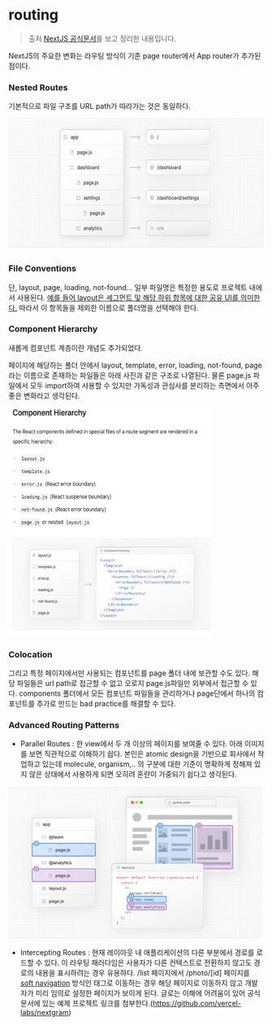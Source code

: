 # routing

> 출처 [NextJS 공식문서](https://nextjs.org/)를 보고 정리한 내용입니다.

NextJS의 주요한 변화는 라우팅 방식이 기존 page router에서 App router가 추가된 점이다.

### Nested Routes

기본적으로 파일 구조를 URL path가 따라가는 것은 동일하다.

<img
    src="image/routing/routing.png"
    width="600"
    height="260"
  />

### File Conventions

단, layout, page, loading, not-found... 일부 파일명은 특정한 용도로 프로젝트 내에서 사용된다. [예를 들어 layout은 세그먼트 및 해당 하위 항목에 대한 공유 UI를 의미한다.](https://nextjs.org/docs/app/building-your-application/routing#file-conventions:~:text=Next.js%20provides%20a%20set%20of%20special%20files%20to%20create%20UI%20with%20specific%20behavior%20in%20nested%20routes) 따라서 이 항목들을 제외한 이름으로 폴더명을 선택해야 한다.

### Component Hierarchy

새롭게 컴포넌트 계층이란 개념도 추가되었다.

페이지에 해당하는 폴더 안에서 layout, template, error, loading, not-found, page라는 이름으로 존재하는 파일들은 아래 사진과 같은 구조로 나열된다. 물론 page.js 파일에서 모두 import하여 사용할 수 있지만 가독성과 관심사를 분리하는 측면에서 아주 좋은 변화라고 생각된다.

<img
    src="image/routing/componentHierarchy.png
"
    width="400"
    height="450"
  />

### Colocation

그리고 특정 페이지에서만 사용되는 컴포넌트를 page 폴더 내에 보관할 수도 있다. 해당 파일들은 url path로 접근할 수 없고 오로지 page.js파일만 외부에서 접근할 수 있다. components 폴더에서 모든 컴포넌트 파일들을 관리하거나 page단에서 하나의 컴포넌트를 추가로 만드는 bad practice를 해결할 수 있다.

### Advanced Routing Patterns

- Parallel Routes : 한 view에서 두 개 이상의 페이지를 보여줄 수 있다. 아래 이미지를 보면 직관적으로 이해하기 쉽다. 본인은 atomic design을 기반으로 회사에서 작업하고 있는데 molecule, organism,.. 의 구분에 대한 기준이 명확하게 정해져 있지 않은 상태에서 사용하게 되면 오히려 혼란이 가중되기 쉽다고 생각된다.

<img
    src="image/routing/parallelROutes.png"
    width="500"
    height="300"
  />

- Intercepting Routes : 현재 레이아웃 내 애플리케이션의 다른 부분에서 경로를 로드할 수 있다. 이 라우팅 패러다임은 사용자가 다른 컨텍스트로 전환하지 않고도 경로의 내용을 표시하려는 경우 유용하다. /list 페이지에서 /photo/[id] 페이지를 [soft navigation](https://velog.io/@hyunjoong/Next.js-13-Parallel-Intercepting-Routes-jxn0qt37) 방식인 <Link /> 태그로 이동하는 경우 해당 페이지로 이동하지 않고 개발자가 미리 임의로 설정한 페이지가 보이게 된다. 글로는 이해에 어려움이 있어 공식 문서에 있는 예제 프로젝트 링크를 첨부한다.(https://github.com/vercel-labs/nextgram)
